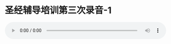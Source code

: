 # 圣经辅导培训第三次录音-1

<audio style="width: 100%;" preload="false" controls controlslist="nodownload"><source src="//cdn.wechat.edu.pl/audio/mp3/old/12241.mp3" type="audio/mpeg">Your browser does not support the audio element.</audio>


